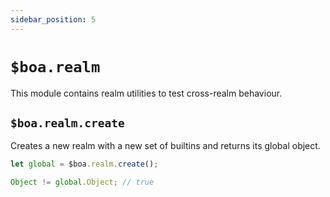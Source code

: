 ```yaml
---
sidebar_position: 5
---
```


# `$boa.realm`

This module contains realm utilities to test cross-realm behaviour.

## `$boa.realm.create`

Creates a new realm with a new set of builtins and returns its global object.

```javascript
let global = $boa.realm.create();

Object != global.Object; // true
```
